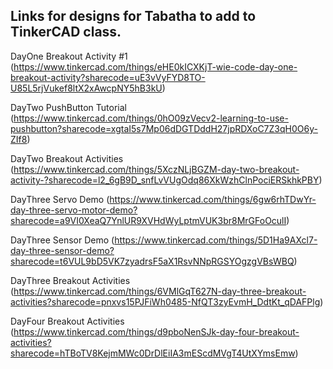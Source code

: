 Links for designs for Tabatha to add to TinkerCAD class. 
--
DayOne Breakout Activity #1 (https://www.tinkercad.com/things/eHE0kICXKjT-wie-code-day-one-breakout-activity?sharecode=uE3vVyFYD8TO-U85L5rjVukef8ltX2xAwcpNY5hB3kU)

DayTwo PushButton Tutorial (https://www.tinkercad.com/things/0hO09zVecv2-learning-to-use-pushbutton?sharecode=xgtaI5s7Mp06dDGTDddH27jpRDXoC7Z3qH0O6y-ZIf8)

DayTwo Breakout Activities (https://www.tinkercad.com/things/5XczNLjBGZM-day-two-breakout-activity-?sharecode=l2_6gB9D_snfLvVUgOdq86XkWzhClnPociERSkhkPBY)

DayThree Servo Demo (https://www.tinkercad.com/things/6gw6rhTDwYr-day-three-servo-motor-demo?sharecode=a9VI0XeaQ7YnlUR9XVHdWyLptmVUK3br8MrGFoOculI)

DayThree Sensor Demo (https://www.tinkercad.com/things/5D1Ha9AXcl7-day-three-sensor-demo?sharecode=t6VUL9bD5VK7zyadrsF5aX1RsvNNpRGSYOgzgVBsWBQ)

DayThree Breakout Activities (https://www.tinkercad.com/things/6VMlGqT627N-day-three-breakout-activities?sharecode=pnxvs15PJFiWh0485-NfQT3zyEvmH_DdtKt_qDAFPlg)

DayFour Breakout Activities (https://www.tinkercad.com/things/d9pboNenSJk-day-four-breakout-activities?sharecode=hTBoTV8KejmMWc0DrDlEiIA3mEScdMVgT4UtXYmsEmw)

